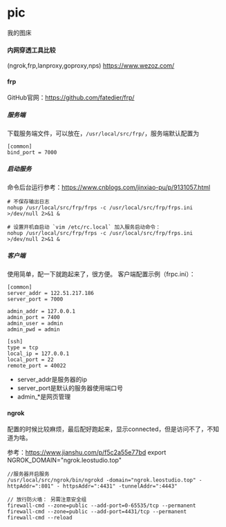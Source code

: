 # pic
我的图床




#### 内网穿透工具比较
(ngrok,frp,lanproxy,goproxy,nps)
https://www.wezoz.com/


#### frp
GitHub官网：https://github.com/fatedier/frp/

##### 服务端
下载服务端文件，可以放在，`/usr/local/src/frp/`，服务端默认配置为
```
[common]
bind_port = 7000
```
##### 启动服务
命令后台运行参考：https://www.cnblogs.com/jinxiao-pu/p/9131057.html
```
# 不保存输出日志
nohup /usr/local/src/frp/frps -c /usr/local/src/frp/frps.ini >/dev/null 2>&1 &

# 设置开机自启动 `vim /etc/rc.local` 加入服务启动命令：
nohup /usr/local/src/frp/frps -c /usr/local/src/frp/frps.ini >/dev/null 2>&1 &
```


##### 客户端
使用简单，配一下就跑起来了，很方便。
客户端配置示例（frpc.ini）：
```
[common]
server_addr = 122.51.217.186
server_port = 7000

admin_addr = 127.0.0.1
admin_port = 7400
admin_user = admin
admin_pwd = admin

[ssh]
type = tcp
local_ip = 127.0.0.1
local_port = 22
remote_port = 40022
```
- server_addr是服务器的ip
- server_port是默认的服务器使用端口号
- admin_*是网页管理

#### ngrok
配置的时候比较麻烦，最后配好跑起来，显示connected，但是访问不了，不知道为啥。

参考：https://www.jianshu.com/p/f5c2a55e77bd
export NGROK_DOMAIN="ngrok.leostudio.top"
```
//服务器开启服务
/usr/local/src/ngrok/bin/ngrokd -domain="ngrok.leostudio.top" -httpAddr=":801" - httpsAddr=":4431" -tunnelAddr=":4443"

// 放行防火墙： 另需注意安全组
firewall-cmd --zone=public --add-port=0-65535/tcp --permanent
firewall-cmd --zone=public --add-port=4431/tcp --permanent
firewall-cmd --reload
```

